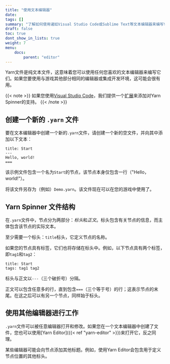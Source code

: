 ```yaml
---
title: "使用文本编辑器"
date: 
tags: []
summary: "了解如何使用诸如Visual Studio Code或Sublime Text等文本编辑器来编写Yarn Spinner内容。"
draft: false
toc: true
dont_show_in_lists: true
weight: 7
menu: 
    docs:
        parent: "editor"
---
```


Yarn文件是纯文本文件，这意味着您可以使用任何您喜欢的文本编辑器来编写它们。如果您要使用与游戏其他部分相同的编辑器或集成开发环境，这可能会很有用。

{{< note >}}
如果您使用[Visual Studio Code](https://code.visualstudio.com)，我们提供一个[扩展](https://marketplace.visualstudio.com/items?itemName=SecretLab.yarn-spinner)来添加对Yarn Spinner的支持。
{{< /note >}}

## 创建一个新的 `.yarn` 文件

要在文本编辑器中创建一个新的`.yarn`文件，请创建一个新的空文件，并向其中添加以下文本：

```yarn
title: Start
---
Hello, world!
===
```

该示例文件包含一个名为`Start`的节点，该节点本身仅包含一行（"Hello，world!"）。

将该文件另存为（例如）`Demo.yarn`。该文件现在可以在您的游戏中使用了。

## Yarn Spinner 文件结构

在`.yarn`文件中，节点分为两部分：*标头*和*正文*。标头包含有关节点的信息，而主体包含该节点的实际文本。

至少需要一个标头：`title`标头，它定义节点的名称。

如果您的节点具有标签，它们也将存储在标头中。例如，以下节点具有两个标签，即`tag1`和`tag2`：

```yarn
title: Start
tags: tag1 tag2
```

标头与正文以`---`（三个破折号）分隔。 

正文可以包含任意多的行，直到包含`===`（三个等于号）的行；这表示节点的末尾。在这之后可以有另一个节点，同样始于标头。

## 使用其他编辑器进行工作

`.yarn`文件可以被任意编辑器打开和修改。如果您在一个文本编辑器中创建了文件，您也可以使用[Yarn Editor]({{< ref "yarn-editor" >}})来打开它，反之同理。

某些编辑器可能会向节点添加其他标题。例如，使用Yarn Editor会包含用于定义节点位置的其他标头。